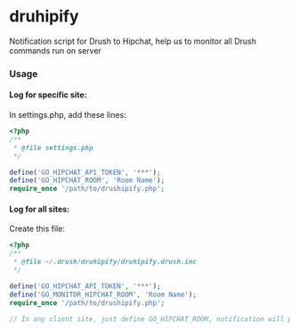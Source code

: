druhipify
=========

Notification script for Drush to Hipchat, help us to monitor all Drush commands run on server


### Usage

#### Log for specific site:

In settings.php, add these lines:

```php
<?php
/**
 * @file settings.php
 */

define('GO_HIPCHAT_API_TOKEN', '***');
define('GO_HIPCHAT_ROOM', 'Room Name');
require_once '/path/to/drushipify.php';
```

#### Log for all sites:

Create this file:

```php
<?php
/**
 * @file ~/.drush/druhipify/druhipify.drush.inc
 */

define('GO_HIPCHAT_API_TOKEN', '***');
define('GO_MONITOR_HIPCHAT_ROOM', 'Room Name');
require_once '/path/to/drushipify.php';

// In any client site, just define GO_HIPCHAT_ROOM, notification will post to that room
```
